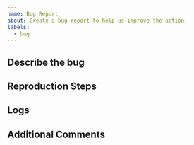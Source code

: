 ```yaml
---
name: Bug Report
about: Create a bug report to help us improve the action.
labels:
  - bug
---
```


<!-- Please check the Q&A before posting an issue: https://github.com/JamesIves/github-pages-deploy-action/discussions?discussions_q=category%3AQ%26A -->

## Describe the bug

<!-- Please provide a clear and concise description of what the bug is. -->

## Reproduction Steps

<!-- Steps to reproduce the behavior. -->

## Logs

<!-- Please provide your deployment logs and a link or sample to/of your workflow. If the error message isn't revealing the problem please set ACTIONS_STEP_DEBUG to true in your repository's secrets menu and run the workflow again. -->

## Additional Comments

<!--Add any other context about the problem here. -->
